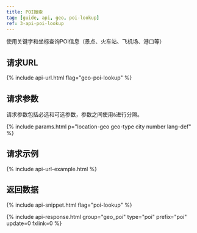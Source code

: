 ```yaml
---
title: POI搜索
tag: [guide, api, geo, poi-lookup]
ref: 3-api-poi-lookup
---
```


使用关键字和坐标查询POI信息（景点、火车站、飞机场、港口等）

## 请求URL

{% include api-url.html flag="geo-poi-lookup" %}

## 请求参数

请求参数包括必选和可选参数，参数之间使用`&`进行分隔。

{% include params.html p="location-geo geo-type city number lang-def" %}

## 请求示例

{% include api-url-example.html %}

## 返回数据

{% include api-snippet.html flag="poi-lookup" %}

{% include api-response.html group="geo_poi" type="poi" prefix="poi" update=0 fxlink=0 %}

